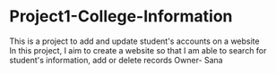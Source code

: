 # Project1-College-Information
This is a project to add and update student's accounts on a website
<br>
In this project, I aim to create a website so that I am able to search for student's information, add or delete records
Owner- Sana
